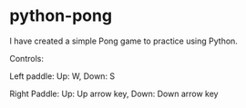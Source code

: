 # python-pong

I have created a simple Pong game to practice using Python. 

Controls: 

Left paddle:
  Up: W,
  Down: S
  
Right Paddle: 
  Up: Up arrow key,
  Down: Down arrow key
